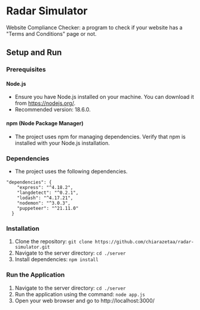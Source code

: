 # Radar Simulator

Website Compliance Checker: a program to check if your website has a "Terms and Conditions" page or not.

## Setup and Run

### Prerequisites
#### Node.js
- Ensure you have Node.js installed on your machine. You can download it from https://nodejs.org/.
- Recommended version: 18.6.0.
#### npm (Node Package Manager)
- The project uses npm for managing dependencies. Verify that npm is installed with your Node.js installation.

### Dependencies
- The project uses the following dependencies. 
```
"dependencies": {
    "express": "^4.18.2",
    "langdetect": "^0.2.1",
    "lodash": "^4.17.21",
    "nodemon": "^3.0.3",
    "puppeteer": "^21.11.0"
  }
```
### Installation
1. Clone the repository: `git clone https://github.com/chiarazetaa/radar-simulator.git`
2. Navigate to the server directory: `cd ./server`
3. Install dependencies: `npm install`

### Run the Application
1. Navigate to the server directory: `cd ./server`
2. Run the application using the command: `node app.js`
3. Open your web browser and go to http://localhost:3000/

